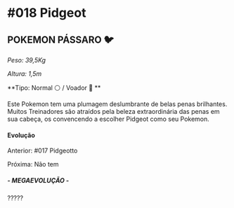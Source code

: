# #018 Pidgeot

## POKEMON PÁSSARO :bird:

_Peso: 39,5Kg_

_Altura: 1,5m_

**Tipo: Normal :white_circle: / Voador :dash: **

Este Pokemon tem uma plumagem deslumbrante de belas penas brilhantes. Muitos Treinadores são atraídos pela beleza extraordinária das penas em sua cabeça, os convencendo a escolher Pidgeot como seu Pokemon.

#### Evolução

Anterior: #017 Pidgeotto

Próxima: Não tem

##### - MEGAEVOLUÇÃO - 

?????